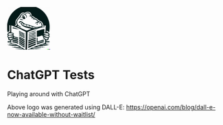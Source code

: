 <img src="https://github.com/bart-parka/chatgpt-tests/blob/main/logo.jpg?raw=true" width="100">

# ChatGPT Tests

Playing around with ChatGPT

Above logo was generated using DALL-E: https://openai.com/blog/dall-e-now-available-without-waitlist/